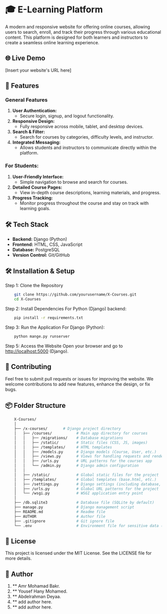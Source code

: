 # 🎓 E-Learning Platform

A modern and responsive website for offering online courses, allowing users to search, enroll, and track their progress through various educational content. This platform is designed for both learners and instructors to create a seamless online learning experience.

## 🌐 Live Demo

[Insert your website's URL here]

## 🎯 Features

### **General Features**
1. **User Authentication:**
   - Secure login, signup, and logout functionality.
2. **Responsive Design:**
   - Fully responsive across mobile, tablet, and desktop devices.
3. **Search & Filter:**
   - Search for courses by categories, difficulty levels, and instructor.
4. **Integrated Messaging:**
   - Allows students and instructors to communicate directly within the platform.

### **For Students:**
1. **User-Friendly Interface:**
   - Simple navigation to browse and search for courses.
2. **Detailed Course Pages:**
   - View in-depth course descriptions, learning materials, and progress.
3. **Progress Tracking:**
   - Monitor progress throughout the course and stay on track with learning goals.

## 🛠️ Tech Stack

- **Backend:** Django (Python)
- **Frontend:** HTML, CSS, JavaScript
- **Database:** PostgreSQL
- **Version Control:** Git/GitHub

## 🛠️ Installation & Setup

Step 1: Clone the Repository

```bash
    git clone https://github.com/yourusername/X-Courses.git
    cd X-Courses
```

Step 2: Install Dependencies
    For Python (Django) backend:

```bash
    pip install -r requirements.txt
```

Step 3: Run the Application
    For Django (Python):

```bash
    python mange.py runserver
```

Step 5: Access the Website
    Open your browser and go to <http://localhost:5000> (Django).

## 🤝 Contributing

Feel free to submit pull requests or issues for improving the website. We welcome contributions to add new features, enhance the design, or fix bugs.

## 📦 Folder Structure

```bash
    X-Courses/
    │
    ├── /x-courses/       # Django project directory
    │   ├── /courses/           # Main app directory for courses
    │   │   ├── /migrations/    # Database migrations
    │   │   ├── /static/        # Static files (CSS, JS, images)
    │   │   ├── /templates/     # HTML templates
    │   │   ├── /models.py      # Django models (Course, User, etc.)
    │   │   ├── /views.py       # Views for handling requests and rendering templates
    │   │   ├── /urls.py        # URL patterns for the courses app
    │   │   └── /admin.py       # Django admin configuration
    │   │
    │   ├── /static/            # Global static files for the project
    │   ├── /templates/         # Global templates (base.html, etc.)
    │   ├── /settings.py        # Django settings (including database, installed apps, etc.)
    │   ├── /urls.py            # Global URL patterns for the project
    │   └── /wsgi.py            # WSGI application entry point
    │
    ├── /db.sqlite3             # Database file (SQLite by default)
    ├── manage.py               # Django management script
    ├── README.md               # Readme file
    ├── AUTHOR                  # Author file
    ├── .gitignore              # Git ignore file
    └── .env                    # Environment file for sensitive data (database credentials, etc.)
```

## 📝 License

This project is licensed under the MIT License. See the LICENSE file for more details.

## 👥 Author

1. ** Amr Mohamad Bakr.
2. ** Yousef Hany Mohamed.
3. ** Abdelrahman Deyaa.
4. ** add author here.
5. ** add author here.
